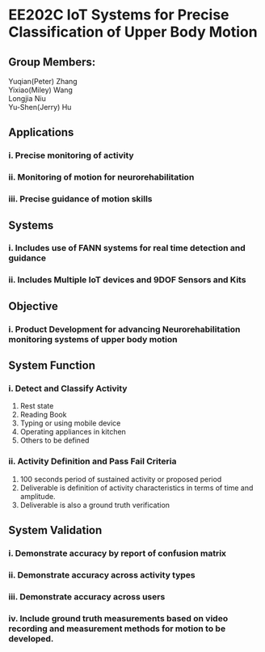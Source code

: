 # EE202C IoT Systems for Precise Classification of Upper Body Motion 
## Group Members:
  Yuqian(Peter) Zhang<br />
  Yixiao(Miley) Wang<br />
  Longjia Niu<br />
  Yu-Shen(Jerry) Hu<br />

## Applications 

### i. Precise monitoring of activity<br />
### ii. Monitoring of motion for neurorehabilitation<br />
### iii. Precise guidance of motion skills<br />

## Systems
### i. Includes use of FANN systems for real time detection and guidance<br />
### ii. Includes Multiple IoT devices and 9DOF Sensors and Kits<br />

## Objective
### i. Product Development for advancing Neurorehabilitation monitoring systems of upper body motion<br />

## System Function
### i. Detect and Classify Activity
  1. Rest state<br />
  2. Reading Book<br />
  3. Typing or using mobile device<br />
  4. Operating appliances in kitchen<br />
  5. Others to be defined

### ii. Activity Definition and Pass Fail Criteria
  1. 100 seconds period of sustained activity or proposed period<br />
  2. Deliverable is definition of activity characteristics in terms of time and amplitude.<br />
  3. Deliverable is also a ground truth verification<br />

## System Validation
### i. Demonstrate accuracy by report of confusion matrix<br />
### ii. Demonstrate accuracy across activity types<br />
### iii. Demonstrate accuracy across users<br />
### iv. Include ground truth measurements based on video recording and measurement methods for motion to be developed.<br />
